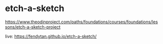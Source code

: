 # etch-a-sketch

https://www.theodinproject.com/paths/foundations/courses/foundations/lessons/etch-a-sketch-project

live: https://fendytan.github.io/etch-a-sketch/
